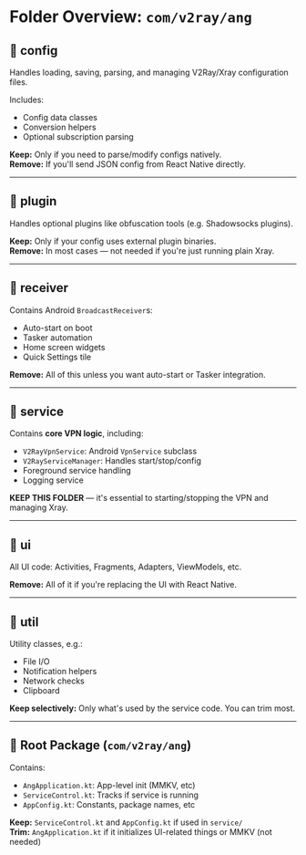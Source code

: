 # Folder Overview: `com/v2ray/ang`

## 📁 config

Handles loading, saving, parsing, and managing V2Ray/Xray configuration files.

Includes:

- Config data classes
- Conversion helpers
- Optional subscription parsing

**Keep:** Only if you need to parse/modify configs natively.  
**Remove:** If you'll send JSON config from React Native directly.

---

## 📁 plugin

Handles optional plugins like obfuscation tools (e.g. Shadowsocks plugins).

**Keep:** Only if your config uses external plugin binaries.  
**Remove:** In most cases — not needed if you're just running plain Xray.

---

## 📁 receiver

Contains Android `BroadcastReceiver`s:

- Auto-start on boot
- Tasker automation
- Home screen widgets
- Quick Settings tile

**Remove:** All of this unless you want auto-start or Tasker integration.

---

## 📁 service

Contains **core VPN logic**, including:

- `V2RayVpnService`: Android `VpnService` subclass
- `V2RayServiceManager`: Handles start/stop/config
- Foreground service handling
- Logging service

**KEEP THIS FOLDER** — it's essential to starting/stopping the VPN and managing Xray.

---

## 📁 ui

All UI code: Activities, Fragments, Adapters, ViewModels, etc.

**Remove:** All of it if you're replacing the UI with React Native.

---

## 📁 util

Utility classes, e.g.:

- File I/O
- Notification helpers
- Network checks
- Clipboard

**Keep selectively:** Only what's used by the service code. You can trim most.

---

## 📁 Root Package (`com/v2ray/ang`)

Contains:

- `AngApplication.kt`: App-level init (MMKV, etc)
- `ServiceControl.kt`: Tracks if service is running
- `AppConfig.kt`: Constants, package names, etc

**Keep:** `ServiceControl.kt` and `AppConfig.kt` if used in `service/`  
**Trim:** `AngApplication.kt` if it initializes UI-related things or MMKV (not needed)
